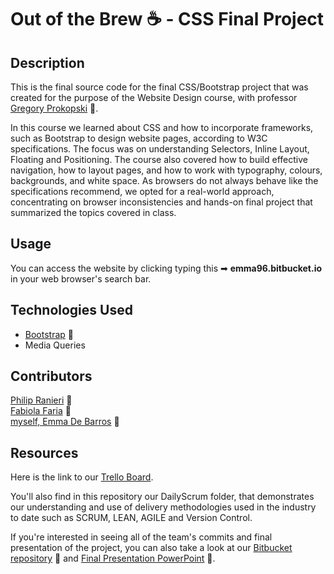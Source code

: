 # Out of the Brew ☕️ - CSS Final Project
## Description

This is the final source code for the final CSS/Bootstrap project that was created for the purpose of the Website Design course, with professor [Gregory Prokopski](https://www.linkedin.com/in/prokopski/) 🔗.

In this course we learned about CSS and how to incorporate frameworks, such as Bootstrap to design website pages, according to W3C specifications. The focus was on understanding
Selectors, Inline Layout, Floating and Positioning. The course also covered how to build effective navigation, how to layout pages, and how to work with typography, colours, backgrounds, and white space. As browsers do not always behave like the specifications recommend, we opted for a real-world approach, concentrating on browser inconsistencies and hands-on final project that summarized the topics covered in class.

## Usage

You can access the website by clicking typing this ➡ **emma96.bitbucket.io** in your web browser's search bar.

## Technologies Used

* [Bootstrap](https://getbootstrap.com/) 🔗
* Media Queries


## Contributors
[Philip Ranieri](https://www.linkedin.com/in/philip-ranieri/) 🔗  
[Fabiola Faria](https://www.linkedin.com/in/ffabiola/) 🔗   
[myself, Emma De Barros](https://www.linkedin.com/in/emma-de-barros/) 🔗

## Resources

Here is the link to our [Trello Board](https://trello.com/b/tLsKlIU9/out-of-the-brew-project-board).

You'll also find in this repository our DailyScrum folder, that demonstrates our understanding and use of delivery methodologies used in the industry to date such as SCRUM, LEAN, AGILE and Version Control. 

If you're interested in seeing all of the team's commits and final presentation of the project, you can also take a look at our [Bitbucket repository](https://bitbucket.org/emma96/emma96.bitbucket.io/src/master/) 🔗 and [Final Presentation PowerPoint](https://docs.google.com/presentation/d/1xXLlaiT2502G74t05P-1S0BmcGHs0uUIKdL3Non8QMo/edit#slide=id.p) 🔗.
